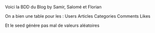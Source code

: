 Voici la BDD du Blog by Samir, Salomé et Florian

On a bien une table pour les : 	Users
				Articles
				Categories
				Comments
				Likes

Et le seed génère pas mal de valeurs aléatoires
